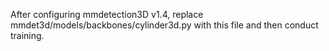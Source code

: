 After configuring mmdetection3D v1.4, replace mmdet3d/models/backbones/cylinder3d.py with this file and then conduct training.

